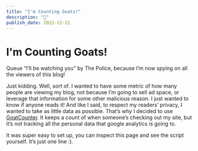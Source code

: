```yaml
---
title: "I'm Counting Goats!"
description: "🐐"
publish_date: 2022-12-21
---
```


# I'm Counting Goats!

Queue “I’ll be watching you” by The Police, because I’m now spying on all the viewers of this blog!

Just kidding. Well, sort of. I wanted to have some metric of how many people are viewing my blog, not because I’m going to sell ad space, or leverage that information for some other malicious reason. I just wanted to know if anyone reads it! And like I said, to respect my readers’ privacy, I wanted to take as little data as possible. That’s why I decided to use [GoatCounter](https://www.goatcounter.com/). It keeps a count of when someone’s checking out my site, but it’s not tracking all the personal data that google analytics is going to.

It was super easy to set up, you can inspect this page and see the script yourself. It’s just one line :).
